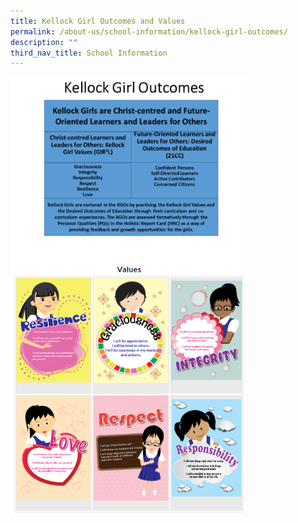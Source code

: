 ```yaml
---
title: Kellock Girl Outcomes and Values
permalink: /about-us/school-information/kellock-girl-outcomes/
description: ""
third_nav_title: School Information
---
```

<img style="width: 75%;" src="/images/Values%20and%20Outcomes.png" align = "center" />